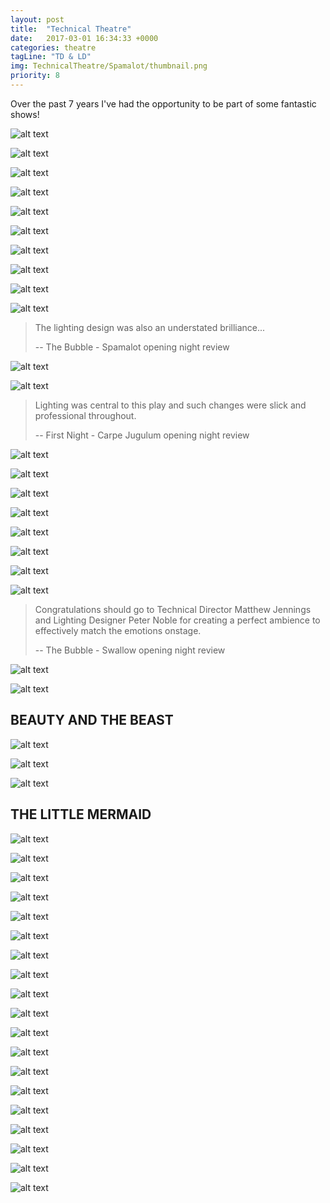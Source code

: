 ```yaml
---
layout: post
title:  "Technical Theatre"
date:   2017-03-01 16:34:33 +0000
categories: theatre
tagLine: "TD & LD"
img: TechnicalTheatre/Spamalot/thumbnail.png
priority: 8
---
```


Over the past 7 years I've had the opportunity to be part of some fantastic shows!

![alt text]({{site.baseurl}}/images/TechnicalTheatre/Spamalot/1.jpg)

![alt text]({{site.baseurl}}/images/TechnicalTheatre/Spamalot/2.jpg)

![alt text]({{site.baseurl}}/images/TechnicalTheatre/Spamalot/3.jpg)

![alt text]({{site.baseurl}}/images/TechnicalTheatre/Spamalot/4.jpg)

![alt text]({{site.baseurl}}/images/TechnicalTheatre/Spamalot/5.jpg)

![alt text]({{site.baseurl}}/images/TechnicalTheatre/Spamalot/6.jpg)

![alt text]({{site.baseurl}}/images/TechnicalTheatre/Spamalot/7.jpg)

![alt text]({{site.baseurl}}/images/TechnicalTheatre/Spamalot/8.jpg)

![alt text]({{site.baseurl}}/images/TechnicalTheatre/Spamalot/9.jpg)

![alt text]({{site.baseurl}}/images/TechnicalTheatre/Spamalot/10.jpg)

> The lighting design was also an understated brilliance...
>
> -- The Bubble - Spamalot opening night review

![alt text]({{site.baseurl}}/images/TechnicalTheatre/CarpeJugulum/1.jpg)

![alt text]({{site.baseurl}}/images/TechnicalTheatre/CarpeJugulum/2.jpg)

> Lighting was central to this play and such changes were slick and professional throughout.
>
> -- First Night - Carpe Jugulum opening night review

![alt text]({{site.baseurl}}/images/TechnicalTheatre/GYST/1.jpg)

![alt text]({{site.baseurl}}/images/TechnicalTheatre/GYST/2.jpg)

![alt text]({{site.baseurl}}/images/TechnicalTheatre/GYST/3.jpg)

![alt text]({{site.baseurl}}/images/TechnicalTheatre/swallow5.jpg)

![alt text]({{site.baseurl}}/images/TechnicalTheatre/swallow1.jpg)

![alt text]({{site.baseurl}}/images/TechnicalTheatre/swallow3.jpg)

![alt text]({{site.baseurl}}/images/TechnicalTheatre/swallow4.jpg)

![alt text]({{site.baseurl}}/images/TechnicalTheatre/swallow2.jpg)

> Congratulations should go to Technical Director Matthew Jennings and Lighting Designer Peter Noble for creating a perfect ambience to effectively match the emotions onstage.
>
> -- The Bubble - Swallow opening night review

![alt text]({{site.baseurl}}/images/TechnicalTheatre/howToSucceed.jpg)

![alt text]({{site.baseurl}}/images/TechnicalTheatre/a-dolls-house-one-sheet.jpg)

## BEAUTY AND THE BEAST

![alt text]({{site.baseurl}}/images/TechnicalTheatre/BeautyAndTheBeast2.jpg)

![alt text]({{site.baseurl}}/images/TechnicalTheatre/BeautyAndTheBeast1.jpg)

![alt text]({{site.baseurl}}/images/TechnicalTheatre/DDF2016.jpg)

## THE LITTLE MERMAID

![alt text]({{site.baseurl}}/images/TechnicalTheatre/TheLittleMermaid1.jpg)

![alt text]({{site.baseurl}}/images/TechnicalTheatre/19551686262_f8cc4224c9_k.jpg)

![alt text]({{site.baseurl}}/images/TechnicalTheatre/parade.jpg)

![alt text]({{site.baseurl}}/images/TechnicalTheatre/HerNakedSkin.jpg)

![alt text]({{site.baseurl}}/images/TechnicalTheatre/TheLionKing3.png)

![alt text]({{site.baseurl}}/images/TechnicalTheatre/LionKing1.jpg)

![alt text]({{site.baseurl}}/images/TechnicalTheatre/LionKing2.jpg)

![alt text]({{site.baseurl}}/images/TechnicalTheatre/9421288661_d65d62b957_o.jpg)

![alt text]({{site.baseurl}}/images/TechnicalTheatre/9421291203_358fa22cb1_o.jpg)

![alt text]({{site.baseurl}}/images/TechnicalTheatre/9424143992_42a7ffcc5a_o.jpg)

![alt text]({{site.baseurl}}/images/TechnicalTheatre/12613851583_61dba0254d_k.jpg)

![alt text]({{site.baseurl}}/images/TechnicalTheatre/12613638375_9344731e36_k.jpg)

![alt text]({{site.baseurl}}/images/TechnicalTheatre/SouthPacific.jpg)

![alt text]({{site.baseurl}}/images/TechnicalTheatre/9421677791_cf7f9f9204_o.jpg)

![alt text]({{site.baseurl}}/images/TechnicalTheatre/9424504448_ccfc6464ff_o.jpg)

![alt text]({{site.baseurl}}/images/TechnicalTheatre/16437681608_c6d04432a7_o.jpg)

![alt text]({{site.baseurl}}/images/TechnicalTheatre/003.jpg)

![alt text]({{site.baseurl}}/images/TechnicalTheatre/002.jpg)

![alt text]({{site.baseurl}}/images/TechnicalTheatre/001.jpg)
